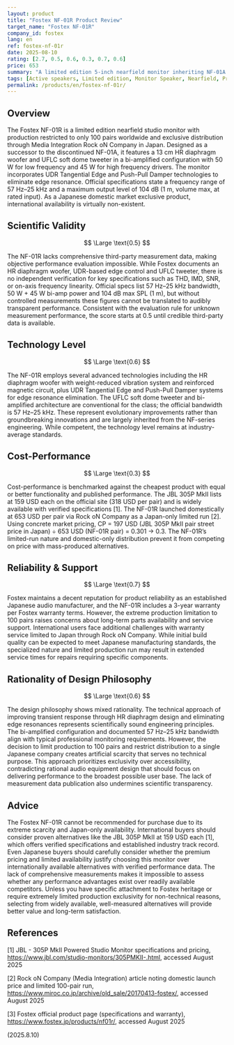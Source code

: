 ```yaml
---
layout: product
title: "Fostex NF-01R Product Review"
target_name: "Fostex NF-01R"
company_id: fostex
lang: en
ref: fostex-nf-01r
date: 2025-08-10
rating: [2.7, 0.5, 0.6, 0.3, 0.7, 0.6]
price: 653
summary: "A limited edition 5-inch nearfield monitor inheriting NF-01A lineage but restricted to Japan-only distribution through Rock oN Company. While featuring bi-amplified design with HR diaphragm woofer and UFLC tweeter, the extreme scarcity and lack of comprehensive measurement data significantly limit its practical value."
tags: [Active speakers, Limited edition, Monitor Speaker, Nearfield, Professional]
permalink: /products/en/fostex-nf-01r/
---
```

## Overview

The Fostex NF-01R is a limited edition nearfield studio monitor with production restricted to only 100 pairs worldwide and exclusive distribution through Media Integration Rock oN Company in Japan. Designed as a successor to the discontinued NF-01A, it features a 13 cm HR diaphragm woofer and UFLC soft dome tweeter in a bi-amplified configuration with 50 W for low frequency and 45 W for high frequency drivers. The monitor incorporates UDR Tangential Edge and Push-Pull Damper technologies to eliminate edge resonance. Official specifications state a frequency range of 57 Hz–25 kHz and a maximum output level of 104 dB (1 m, volume max, at rated input). As a Japanese domestic market exclusive product, international availability is virtually non-existent.

## Scientific Validity

$$ \Large \text{0.5} $$

The NF-01R lacks comprehensive third-party measurement data, making objective performance evaluation impossible. While Fostex documents an HR diaphragm woofer, UDR-based edge control and UFLC tweeter, there is no independent verification for key specifications such as THD, IMD, SNR, or on-axis frequency linearity. Official specs list 57 Hz–25 kHz bandwidth, 50 W + 45 W bi-amp power and 104 dB max SPL (1 m), but without controlled measurements these figures cannot be translated to audibly transparent performance. Consistent with the evaluation rule for unknown measurement performance, the score starts at 0.5 until credible third-party data is available.

## Technology Level

$$ \Large \text{0.6} $$

The NF-01R employs several advanced technologies including the HR diaphragm woofer with weight-reduced vibration system and reinforced magnetic circuit, plus UDR Tangential Edge and Push-Pull Damper systems for edge resonance elimination. The UFLC soft dome tweeter and bi-amplified architecture are conventional for the class; the official bandwidth is 57 Hz–25 kHz. These represent evolutionary improvements rather than groundbreaking innovations and are largely inherited from the NF-series engineering. While competent, the technology level remains at industry-average standards.

## Cost-Performance

$$ \Large \text{0.3} $$

Cost-performance is benchmarked against the cheapest product with equal or better functionality and published performance. The JBL 305P MkII lists at 159 USD each on the official site (318 USD per pair) and is widely available with verified specifications [1]. The NF-01R launched domestically at 653 USD per pair via Rock oN Company as a Japan-only limited run [2]. Using concrete market pricing, CP = 197 USD (JBL 305P MkII pair street price in Japan) ÷ 653 USD (NF-01R pair) = 0.301 → 0.3. The NF-01R’s limited-run nature and domestic-only distribution prevent it from competing on price with mass-produced alternatives.

## Reliability & Support

$$ \Large \text{0.7} $$

Fostex maintains a decent reputation for product reliability as an established Japanese audio manufacturer, and the NF-01R includes a 3-year warranty per Fostex warranty terms. However, the extreme production limitation to 100 pairs raises concerns about long-term parts availability and service support. International users face additional challenges with warranty service limited to Japan through Rock oN Company. While initial build quality can be expected to meet Japanese manufacturing standards, the specialized nature and limited production run may result in extended service times for repairs requiring specific components.

## Rationality of Design Philosophy

$$ \Large \text{0.6} $$

The design philosophy shows mixed rationality. The technical approach of improving transient response through HR diaphragm design and eliminating edge resonances represents scientifically sound engineering principles. The bi-amplified configuration and documented 57 Hz–25 kHz bandwidth align with typical professional monitoring requirements. However, the decision to limit production to 100 pairs and restrict distribution to a single Japanese company creates artificial scarcity that serves no technical purpose. This approach prioritizes exclusivity over accessibility, contradicting rational audio equipment design that should focus on delivering performance to the broadest possible user base. The lack of measurement data publication also undermines scientific transparency.

## Advice

The Fostex NF-01R cannot be recommended for purchase due to its extreme scarcity and Japan-only availability. International buyers should consider proven alternatives like the JBL 305P MkII at 159 USD each [1], which offers verified specifications and established industry track record. Even Japanese buyers should carefully consider whether the premium pricing and limited availability justify choosing this monitor over internationally available alternatives with verified performance data. The lack of comprehensive measurements makes it impossible to assess whether any performance advantages exist over readily available competitors. Unless you have specific attachment to Fostex heritage or require extremely limited production exclusivity for non-technical reasons, selecting from widely available, well-measured alternatives will provide better value and long-term satisfaction.

## References

[1] JBL - 305P MkII Powered Studio Monitor specifications and pricing, https://www.jbl.com/studio-monitors/305PMKII-.html, accessed August 2025

[2] Rock oN Company (Media Integration) article noting domestic launch price and limited 100-pair run, https://www.miroc.co.jp/archive/old_sale/20170413-fostex/, accessed August 2025

[3] Fostex official product page (specifications and warranty), https://www.fostex.jp/products/nf01r/, accessed August 2025

(2025.8.10)